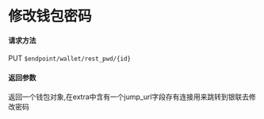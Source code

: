 # 修改钱包密码


#### 请求方法

PUT `$endpoint/wallet/rest_pwd/{id}`

#### 返回参数
返回一个钱包对象,在extra中含有一个jump_url字段存有连接用来跳转到银联去修改密码
